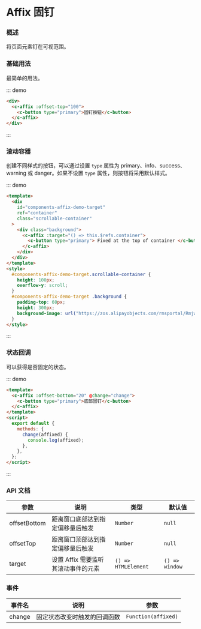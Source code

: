 # Affix 固钉

### 概述

将页面元素钉在可视范围。

### 基础用法

最简单的用法。

::: demo

```html
<div>
  <c-affix :offset-top="100">
    <c-button type="primary">固钉按钮</c-button>
  </c-affix>
</div>
```

:::

### 滚动容器

创建不同样式的按钮，可以通过设置 `type` 属性为 primary、info、success、warning 或 danger。如果不设置 `type` 属性，则按钮将采用默认样式。

::: demo

```html
<template>
  <div
    id="components-affix-demo-target"
    ref="container"
    class="scrollable-container"
  >
    <div class="background">
      <c-affix :target="() => this.$refs.container">
        <c-button type="primary"> Fixed at the top of container </c-button>
      </c-affix>
    </div>
  </div>
</template>
<style>
  #components-affix-demo-target.scrollable-container {
    height: 100px;
    overflow-y: scroll;
  }
  #components-affix-demo-target .background {
    padding-top: 60px;
    height: 300px;
    background-image: url("https://zos.alipayobjects.com/rmsportal/RmjwQiJorKyobvI.jpg");
  }
</style>
```

:::

### 状态回调

可以获得是否固定的状态。

::: demo

```html
<template>
  <c-affix :offset-bottom="20" @change="change">
    <c-button type="primary">底部固钉</c-button>
  </c-affix>
</template>
<script>
  export default {
    methods: {
      change(affixed) {
        console.log(affixed);
      },
    },
  };
</script>
```

:::

### API 文档

| 参数         | 说明                                | 类型                | 默认值         |
| ------------ | ----------------------------------- | ------------------- | -------------- |
| offsetBottom | 距离窗口底部达到指定偏移量后触发    | `Number`            | `null`         |
| offsetTop    | 距离窗口顶部达到指定偏移量后触发    | `Number`            | `null`         |
| target       | 设置 Affix 需要监听其滚动事件的元素 | `() => HTMLElement` | `() => window` |

### 事件

| 事件名 | 说明                         | 参数                |
| ------ | ---------------------------- | ------------------- |
| change | 固定状态改变时触发的回调函数 | `Function(affixed)` |
